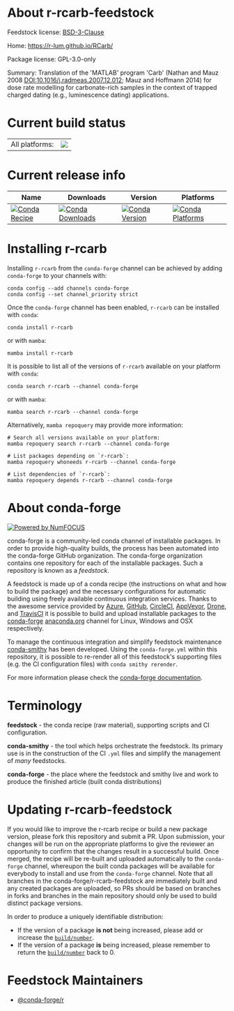 About r-rcarb-feedstock
=======================

Feedstock license: [BSD-3-Clause](https://github.com/conda-forge/r-rcarb-feedstock/blob/main/LICENSE.txt)

Home: https://r-lum.github.io/RCarb/

Package license: GPL-3.0-only

Summary: Translation of the 'MATLAB' program 'Carb' (Nathan and Mauz 2008 <DOI:10.1016/j.radmeas.2007.12.012>; Mauz and Hoffmann 2014) for dose rate modelling for carbonate-rich samples in the context of trapped charged dating (e.g., luminescence dating) applications.

Current build status
====================


<table><tr><td>All platforms:</td>
    <td>
      <a href="https://dev.azure.com/conda-forge/feedstock-builds/_build/latest?definitionId=10676&branchName=main">
        <img src="https://dev.azure.com/conda-forge/feedstock-builds/_apis/build/status/r-rcarb-feedstock?branchName=main">
      </a>
    </td>
  </tr>
</table>

Current release info
====================

| Name | Downloads | Version | Platforms |
| --- | --- | --- | --- |
| [![Conda Recipe](https://img.shields.io/badge/recipe-r--rcarb-green.svg)](https://anaconda.org/conda-forge/r-rcarb) | [![Conda Downloads](https://img.shields.io/conda/dn/conda-forge/r-rcarb.svg)](https://anaconda.org/conda-forge/r-rcarb) | [![Conda Version](https://img.shields.io/conda/vn/conda-forge/r-rcarb.svg)](https://anaconda.org/conda-forge/r-rcarb) | [![Conda Platforms](https://img.shields.io/conda/pn/conda-forge/r-rcarb.svg)](https://anaconda.org/conda-forge/r-rcarb) |

Installing r-rcarb
==================

Installing `r-rcarb` from the `conda-forge` channel can be achieved by adding `conda-forge` to your channels with:

```
conda config --add channels conda-forge
conda config --set channel_priority strict
```

Once the `conda-forge` channel has been enabled, `r-rcarb` can be installed with `conda`:

```
conda install r-rcarb
```

or with `mamba`:

```
mamba install r-rcarb
```

It is possible to list all of the versions of `r-rcarb` available on your platform with `conda`:

```
conda search r-rcarb --channel conda-forge
```

or with `mamba`:

```
mamba search r-rcarb --channel conda-forge
```

Alternatively, `mamba repoquery` may provide more information:

```
# Search all versions available on your platform:
mamba repoquery search r-rcarb --channel conda-forge

# List packages depending on `r-rcarb`:
mamba repoquery whoneeds r-rcarb --channel conda-forge

# List dependencies of `r-rcarb`:
mamba repoquery depends r-rcarb --channel conda-forge
```


About conda-forge
=================

[![Powered by
NumFOCUS](https://img.shields.io/badge/powered%20by-NumFOCUS-orange.svg?style=flat&colorA=E1523D&colorB=007D8A)](https://numfocus.org)

conda-forge is a community-led conda channel of installable packages.
In order to provide high-quality builds, the process has been automated into the
conda-forge GitHub organization. The conda-forge organization contains one repository
for each of the installable packages. Such a repository is known as a *feedstock*.

A feedstock is made up of a conda recipe (the instructions on what and how to build
the package) and the necessary configurations for automatic building using freely
available continuous integration services. Thanks to the awesome service provided by
[Azure](https://azure.microsoft.com/en-us/services/devops/), [GitHub](https://github.com/),
[CircleCI](https://circleci.com/), [AppVeyor](https://www.appveyor.com/),
[Drone](https://cloud.drone.io/welcome), and [TravisCI](https://travis-ci.com/)
it is possible to build and upload installable packages to the
[conda-forge](https://anaconda.org/conda-forge) [anaconda.org](https://anaconda.org/)
channel for Linux, Windows and OSX respectively.

To manage the continuous integration and simplify feedstock maintenance
[conda-smithy](https://github.com/conda-forge/conda-smithy) has been developed.
Using the ``conda-forge.yml`` within this repository, it is possible to re-render all of
this feedstock's supporting files (e.g. the CI configuration files) with ``conda smithy rerender``.

For more information please check the [conda-forge documentation](https://conda-forge.org/docs/).

Terminology
===========

**feedstock** - the conda recipe (raw material), supporting scripts and CI configuration.

**conda-smithy** - the tool which helps orchestrate the feedstock.
                   Its primary use is in the construction of the CI ``.yml`` files
                   and simplify the management of *many* feedstocks.

**conda-forge** - the place where the feedstock and smithy live and work to
                  produce the finished article (built conda distributions)


Updating r-rcarb-feedstock
==========================

If you would like to improve the r-rcarb recipe or build a new
package version, please fork this repository and submit a PR. Upon submission,
your changes will be run on the appropriate platforms to give the reviewer an
opportunity to confirm that the changes result in a successful build. Once
merged, the recipe will be re-built and uploaded automatically to the
`conda-forge` channel, whereupon the built conda packages will be available for
everybody to install and use from the `conda-forge` channel.
Note that all branches in the conda-forge/r-rcarb-feedstock are
immediately built and any created packages are uploaded, so PRs should be based
on branches in forks and branches in the main repository should only be used to
build distinct package versions.

In order to produce a uniquely identifiable distribution:
 * If the version of a package **is not** being increased, please add or increase
   the [``build/number``](https://docs.conda.io/projects/conda-build/en/latest/resources/define-metadata.html#build-number-and-string).
 * If the version of a package **is** being increased, please remember to return
   the [``build/number``](https://docs.conda.io/projects/conda-build/en/latest/resources/define-metadata.html#build-number-and-string)
   back to 0.

Feedstock Maintainers
=====================

* [@conda-forge/r](https://github.com/orgs/conda-forge/teams/r/)

